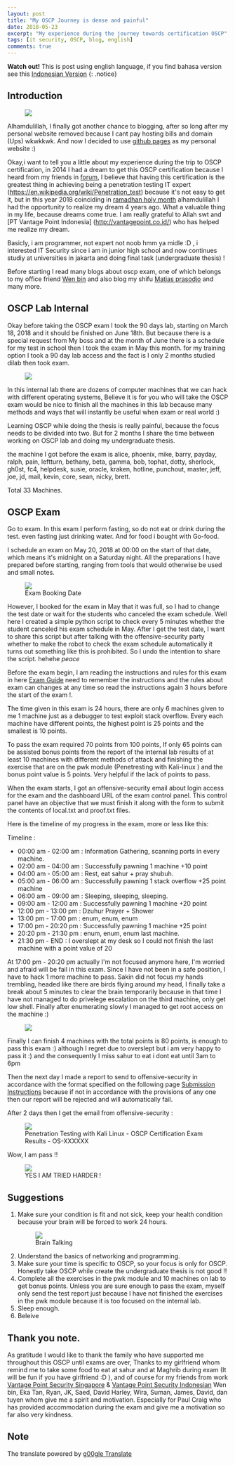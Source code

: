 ```yaml
---
layout: post
title: "My OSCP Journey is dense and painful"
date: 2018-05-23
excerpt: "My experience during the journey towards certification OSCP"
tags: [it security, OSCP, blog, english]
comments: true
---
```

**Watch out!** This is post using english language, if you find bahasa version see this [Indonesian Version](http://mirfansulaiman.github.io/perjalanan-oscp-yang-padat-dan-menyakitkan)
{: .notice}

## Introduction
<figure>
	<a href="https://kaizensecurity.files.wordpress.com/2016/05/oscp-certs.png"><img src="https://kaizensecurity.files.wordpress.com/2016/05/oscp-certs.png"></a>
</figure>

Alhamdulillah, I finally got another chance to blogging, after so long after my personal website removed because I cant pay hosting bills and domain (Ups) wkwkkwk. And now I decided to use [github pages](https://pages.github.com/) as my personal website :)

Okay,i want to tell you a little about my experience during the trip to OSCP certification, in 2014 I had a dream to get this OSCP certification because I heard from my friends in [forum](http://www.indonesianbacktrack.or.id/forum/index.php), I believe that having this certification is the greatest thing in achieving being a penetration testing IT expert (https://en.wikipedia.org/wiki/Penetration_test) because it's not easy to get it, but in this year 2018 coinciding in [ramadhan holy month](https://en.wikipedia.org/wiki/Ramadan) alhamdulillah I had the opportunity to realize my dream 4 years ago. What a valuable thing in my life, because dreams come true. I am really grateful to Allah swt and [PT Vantage Point Indonesia] (http://vantagepoint.co.id/) who has helped me realize my dream.

Basicly, i am programmer, not expert not noob hmm ya midle :D , i interested IT Security since i am in junior high school and now continues studiy at universities in jakarta and doing final task (undergraduate thesis) ! 

Before starting I read many blogs about oscp exam, one of which belongs to my office friend [Wen bin](https://kongwenbin.wordpress.com/2017/02/23/officially-oscp-certified/) and also blog my shifu [Matias prasodjo](https://gauli.com/oscp-certification-review/) and many more.

## OSCP Lab Internal

Okay before taking the OSCP exam I took the 90 days lab, starting on March 18, 2018 and it should be finished on June 18th. But because there is a special request from My boss and at the month of June there is a schedule for my test in school then I took the exam in May this month. for my training option I took a 90 day lab access and the fact is I only 2 months studied dilab then took exam.

<figure>
	<a href="https://www.offensive-security.com/wp-content/uploads/2014/12/offsec-playground-thumb-21.jpg"><img src="https://www.offensive-security.com/wp-content/uploads/2014/12/offsec-playground-thumb-21.jpg"></a>
</figure>

In this internal lab there are dozens of computer machines that we can hack with different operating systems, Believe it is for you who will take the OSCP exam would be nice to finish all the machines in this lab because many methods and ways that will instantly be useful when exam or real world :) 

Learning OSCP while doing the thesis is really painful, because the focus needs to be divided into two. But for 2 months I share the time between working on OSCP lab and doing my undergraduate thesis.

the machine I got before the exam is alice, phoenix, mike, barry, payday, ralph, pain, leftturn, bethany, beta, gamma, bob, tophat, dotty, sherlock, gh0st, fc4, helpdesk, susie, oracle, kraken, hotline, punchout, master, jeff, joe, jd, mail, kevin, core, sean, nicky, brett. 

Total 33 Machines.

## OSCP Exam

Go to exam.
In this exam I perform fasting, so do not eat or drink during the test.
even fasting just drinking water. And for food i bought with Go-food.

I schedule an exam on May 20, 2018 at 00:00 on the start of that date, which means it's midnight on a Saturday night. All the preparations I have prepared before starting, ranging from tools that would otherwise be used and small notes.

<figure>
	<a href="/images/exam-date-full.PNG"><img src="/images/exam-date-full.PNG"></a>
	<figcaption>Exam Booking Date</figcaption>
</figure>

However, I booked for the exam in May that it was full, so I had to change the test date or wait for the students who canceled the exam schedule. Well here I created a simple python script to check every 5 minutes whether the student canceled his exam schedule in May. After I get the test date, I want to share this script but after talking with the offensive-security party whether to make the robot to check the exam schedule automatically it turns out something like this is prohibited. So I undo the intention to share the script. hehehe <i>peace</i>

Before the exam begin, I am reading the instructions and rules for this exam in here [Exam Guide](https://support.offensive-security.com/#!oscp-exam-guide.md) need to remember the instructions and the rules about exam can changes at any time so read the instructions again 3 hours before the start of the exam !. 

The time given in this exam is 24 hours, there are only 6 machines given to me 1 machine just as a debugger to test exploit stack overflow. Every each machine have different points, the highest point is 25 points and the smallest is 10 points.

To pass the exam required 70 points from 100 points, If only 65 points can be assisted bonus points from the report of the internal lab results of at least 10 machines with different methods of attack and finishing the exercise that are on the pwk module (Penetresting with Kali-linux ) and the bonus point value is 5 points. Very helpful if the lack of points to pass.

When the exam starts, I got an offensive-security email about login access for the exam and the dashboard URL of the exam control panel. This control panel have an objective that we must finish it along with the form to submit the contents of local.txt and proof.txt files.

Here is the timeline of my progress in the exam, more or less like this: 

Timeline :
* 00:00 am - 02:00 am : Information Gathering, scanning ports in every machine.
* 02:00 am - 04:00 am : Successfully pawning 1 machine +10 point
* 04:00 am - 05:00 am : Rest, eat sahur + pray shubuh.
* 05:00 am - 06:00 am : Successfully pawning 1 stack overflow +25 point machine
* 06:00 am - 09:00 am : Sleeping, sleeping, sleeping.
* 09:00 am - 12:00 am : Successfully pawning 1 machine +20 point
* 12:00 pm - 13:00 pm : Dzuhur Prayer + Shower
* 13:00 pm - 17:00 pm : enum, enum, enum
* 17:00 pm - 20:20 pm : Successfully pawning 1 machine +25 point
* 20:20 pm - 21:30 pm : enum, enum, enum last machine.
* 21:30 pm - END      : I overslept at my desk so I could not finish the last machine with a point value of 20

At 17:00 pm - 20:20 pm actually I'm not focused anymore here, I'm worried and afraid will be fail in this exam. Since I have not been in a safe position, I have to hack 1 more machine to pass. Sakin did not focus my hands trembling, headed like there are birds flying around my head, I finally take a break about 5 minutes to clear the brain temporarily because in that time I have not managed to do privelege escalation on the third machine, only get low shell. Finally after enumerating slowly I managed to get root access on the machine :)

<figure>
	<a href="https://78.media.tumblr.com/412e18b8c19a1cc75f77b0d4f672073c/tumblr_p16yf0SkWa1tsyxa7o1_500.gif"><img src="https://78.media.tumblr.com/412e18b8c19a1cc75f77b0d4f672073c/tumblr_p16yf0SkWa1tsyxa7o1_500.gif"></a>
</figure>

Finally I can finish 4 machines with the total points is 80 points, is enough to pass this exam :) although I regret due to overslept but i am very happy to pass it :) and the consequently I miss sahur to eat i dont eat until 3am to 6pm 

Then the next day I made a report to send to offensive-security in accordance with the format specified on the following page [Submission Instructions](https://support.offensive-security.com/#!oscp-exam-guide.md) because if not in accordance with the provisions of any one then our report will be rejected and will automatically fail.

After 2 days then I get the email from offensive-security :

<figure>
	<a href="/images/oscp-exam-result.PNG"><img src="/images/oscp-exam-result.PNG"></a>
	<figcaption>Penetration Testing with Kali Linux - OSCP Certification Exam Results - OS-XXXXXX</figcaption>
</figure>

Wow, I am pass !! 

<figure>
	<a href="https://lh3.googleusercontent.com/CBMuZb8_mEFh46IQM2UGM2Pu-AlPkGJECx1QLphn0bQ=w688-h264-no"><img src="https://lh3.googleusercontent.com/CBMuZb8_mEFh46IQM2UGM2Pu-AlPkGJECx1QLphn0bQ=w688-h264-no"></a>
	<figcaption>YES I AM TRIED HARDER !</figcaption>
</figure>

## Suggestions
1. Make sure your condition is fit and not sick, keep your health condition because your brain will be forced to work 24 hours.
	<figure>
		<a href="/images/oscp-brain-talking.jpg"><img src="/images/oscp-brain-talking.jpg"></a>
		<figcaption>Brain Talking</figcaption>
	</figure>
2. Understand the basics of networking and programming.
3. Make sure your time is specific to OSCP, so your focus is only for OSCP. Honestly take OSCP while create the undergraduate thesis is not good !!
4. Complete all the exercises in the pwk module and 10 machines on lab to get bonus points. Unless you are sure enough to pass the exam, myself only send the test report just because I have not finished the exercises in the pwk module because it is too focused on the internal lab.
5. Sleep enough.
6. Beleive

## Thank you note.
As gratitude I would like to thank the family who have supported me throughout this OSCP until exams are over, Thanks to my girlfriend whom remind me to take some food to eat at sahur and at Maghrib during exam (It will be fun if you have girlfriend :D ), and of course for my friends from work [Vantage Point Security Singapore](http://vantagepoint.sg/) & [Vantage Point Security Indonesian](http://vantagepoint.co.id/) Wen bin, Eka Tan, Ryan, JK, Saed, David Harley, Wira, Suman, James, David, dan tuyen whom give me a spirit and motivation. Especially for Paul Craig who has provided accommodation during the exam and give me a motivation so far also very kindness.

## Note

The translate powered by [g00gle Translate](https://translate.google.com/)
